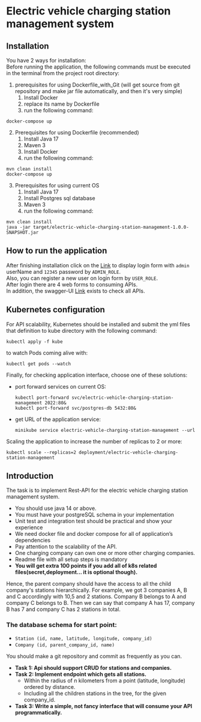 # Electric vehicle charging station management system
## Installation
You have 2 ways for installation:\
Before running the application, the following commands must be executed in the terminal from the project root directory:
1. prerequisites for using Dockerfile_with_Git (will get source from git repository and make jar file automatically, and then it's very simple) 
   1. Install Docker
   2. replace its name by Dockerfile
   3. run the following command:
```
docker-compose up
```
2. Prerequisites for using Dockerfile (recommended)
   1. Install Java 17
   2. Maven 3
   3. Install Docker
   4. run the following command:
```
mvn clean install
docker-compose up
```
3. Prerequisites for using current OS
    1. Install Java 17
    2. Install Postgres sql database
    3. Maven 3
    4. run the following command:
```
mvn clean install
java -jar target/electric-vehicle-charging-station-management-1.0.0-SNAPSHOT.jar
```
## How to run the application
After finishing installation click on the [Link](http://localhost:2022) to display login form with `admin` userName and `12345` password by `ADMIN_ROLE`.<br/> Also, you can register a new user on login form by `USER_ROLE`.<br/> After login there are 4 web forms to consuming APIs.<br/>In addition, the swagger-UI [Link](http://localhost:2022/swagger-ui.html) exists to check all APIs.
## Kubernetes configuration
For API scalability, Kubernetes should be installed and submit the yml files that definition to kube directory with the following command:
```
kubectl apply -f kube
```
to watch Pods coming alive with:
```
kubectl get pods --watch
```
Finally, for checking application interface, choose one of these solutions:<br/>
* port forward services on current OS:
    ```
    kubectl port-forward svc/electric-vehicle-charging-station-management 2022:80&
    kubectl port-forward svc/postgres-db 5432:80&
    ```
* get URL of the application service:
    ```
    minikube service electric-vehicle-charging-station-management --url
    ```
Scaling the application to increase the number of replicas to 2 or more:
```
kubectl scale --replicas=2 deployment/electric-vehicle-charging-station-management
```
## Introduction
The task is to implement Rest-API for the electric vehicle charging station management
system.
* You should use java 14 or above.
* You must have your postgreSQL schema in your implementation
* Unit test and integration test should be practical and show your experience
* We need docker file and docker compose for all of application’s dependencies
* Pay attention to the scalability of the API.
* One charging company can own one or more other charging companies.
* Readme file with all setup steps is mandatory
* **You will get extra 100 points if you add all of k8s related files(secret,deployment... it is optional though).**

Hence, the parent company should have the access to all the child company's stations
hierarchically. For example, we got 3 companies A, B and C accordingly with 10,5 and 2
stations. Company B belongs to A and company C belongs to B. Then we can say that
company A has 17, company B has 7 and company C has 2 stations in total.

### The database schema for start point:
* `Station (id, name, latitude, longitude, company_id)`
* `Company (id, parent_company_id, name)`

You should make a git repository and commit as frequently as you can.

* **Task 1: Api should support CRUD for stations and companies.**
* **Task 2: Implement endpoint which gets all stations.**
  * Within the radius of n kilometers from a point (latitude, longitude) ordered by distance.
  * Including all the children stations in the tree, for the given company_id.
* **Task 3: Write a simple, not fancy interface that will consume your API programmatically.**